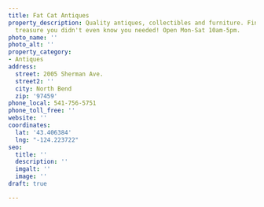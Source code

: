 ```yaml
---
title: Fat Cat Antiques
property_description: Quality antiques, collectibles and furniture. Find a unique
  treasure you didn't even know you needed! Open Mon-Sat 10am-5pm.
photo_name: ''
photo_alt: ''
property_category:
- Antiques
address:
  street: 2005 Sherman Ave.
  street2: ''
  city: North Bend
  zip: '97459'
phone_local: 541-756-5751
phone_toll_free: ''
website: ''
coordinates:
  lat: '43.406384'
  lng: "-124.223722"
seo:
  title: ''
  description: ''
  imgalt: ''
  image: ''
draft: true

---
```

